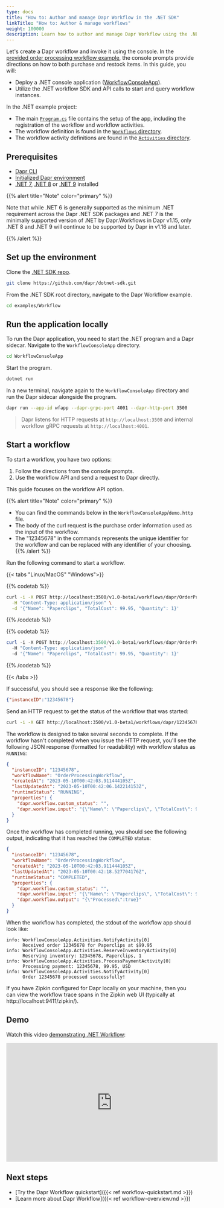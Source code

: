 ```yaml
---
type: docs
title: "How to: Author and manage Dapr Workflow in the .NET SDK"
linkTitle: "How to: Author & manage workflows"
weight: 100000
description: Learn how to author and manage Dapr Workflow using the .NET SDK
---
```


Let's create a Dapr workflow and invoke it using the console. In the [provided order processing workflow example](https://github.com/dapr/dotnet-sdk/tree/master/examples/Workflow), the console prompts provide directions on how to both purchase and restock items. In this guide, you will:

- Deploy a .NET console application ([WorkflowConsoleApp](https://github.com/dapr/dotnet-sdk/tree/master/examples/Workflow/WorkflowConsoleApp)).  
- Utilize the .NET workflow SDK and API calls to start and query workflow instances.

In the .NET example project:
- The main [`Program.cs`](https://github.com/dapr/dotnet-sdk/blob/master/examples/Workflow/WorkflowConsoleApp/Program.cs) file contains the setup of the app, including the registration of the workflow and workflow activities. 
- The workflow definition is found in the [`Workflows` directory](https://github.com/dapr/dotnet-sdk/tree/master/examples/Workflow/WorkflowConsoleApp/Workflows). 
- The workflow activity definitions are found in the [`Activities` directory](https://github.com/dapr/dotnet-sdk/tree/master/examples/Workflow/WorkflowConsoleApp/Activities).

## Prerequisites

- [Dapr CLI](https://docs.dapr.io/getting-started/install-dapr-cli/)
- [Initialized Dapr environment](https://docs.dapr.io/getting-started/install-dapr-selfhost/)
- [.NET 7](https://dotnet.microsoft.com/download), [.NET 8](https://dotnet.microsoft.com/download) or [.NET 9](https://dotnet.microsoft.com/download) installed

{{% alert title="Note" color="primary" %}}

Note that while .NET 6 is generally supported as the minimum .NET requirement across the Dapr .NET SDK packages
and .NET 7 is the minimally supported version of .NET by Dapr.Workflows in Dapr v1.15, only .NET 8 and .NET 9 will
continue to be supported by Dapr in v1.16 and later.

{{% /alert %}}

## Set up the environment

Clone the [.NET SDK repo](https://github.com/dapr/dotnet-sdk).

```sh
git clone https://github.com/dapr/dotnet-sdk.git
```

From the .NET SDK root directory, navigate to the Dapr Workflow example.

```sh
cd examples/Workflow
```

## Run the application locally

To run the Dapr application, you need to start the .NET program and a Dapr sidecar. Navigate to the `WorkflowConsoleApp` directory.

```sh
cd WorkflowConsoleApp
```

Start the program.

```sh
dotnet run
```

In a new terminal, navigate again to the `WorkflowConsoleApp` directory and run the Dapr sidecar alongside the program.

```sh
dapr run --app-id wfapp --dapr-grpc-port 4001 --dapr-http-port 3500
```

> Dapr listens for HTTP requests at `http://localhost:3500` and internal workflow gRPC requests at `http://localhost:4001`.

## Start a workflow

To start a workflow, you have two options:

1. Follow the directions from the console prompts.
1. Use the workflow API and send a request to Dapr directly. 

This guide focuses on the workflow API option. 

{{% alert title="Note" color="primary" %}}
  - You can find the commands below in the `WorkflowConsoleApp`/`demo.http` file.
  - The body of the curl request is the purchase order information used as the input of the workflow. 
  - The "12345678" in the commands represents the unique identifier for the workflow and can be replaced with any identifier of your choosing.
{{% /alert %}}


Run the following command to start a workflow. 

{{< tabs "Linux/MacOS" "Windows">}}

{{% codetab %}}

```bash
curl -i -X POST http://localhost:3500/v1.0-beta1/workflows/dapr/OrderProcessingWorkflow/start?instanceID=12345678 \
  -H "Content-Type: application/json" \
  -d '{"Name": "Paperclips", "TotalCost": 99.95, "Quantity": 1}'
```

{{% /codetab %}}

{{% codetab %}}

```powershell
curl -i -X POST http://localhost:3500/v1.0-beta1/workflows/dapr/OrderProcessingWorkflow/start?instanceID=12345678 `
  -H "Content-Type: application/json" `
  -d '{"Name": "Paperclips", "TotalCost": 99.95, "Quantity": 1}'
```

{{% /codetab %}}

{{< /tabs >}}

If successful, you should see a response like the following: 

```json
{"instanceID":"12345678"}
```

Send an HTTP request to get the status of the workflow that was started:

```bash
curl -i -X GET http://localhost:3500/v1.0-beta1/workflows/dapr/12345678
```

The workflow is designed to take several seconds to complete. If the workflow hasn't completed when you issue the HTTP request, you'll see the following JSON response (formatted for readability) with workflow status as `RUNNING`:

```json
{
  "instanceID": "12345678",
  "workflowName": "OrderProcessingWorkflow",
  "createdAt": "2023-05-10T00:42:03.911444105Z",
  "lastUpdatedAt": "2023-05-10T00:42:06.142214153Z",
  "runtimeStatus": "RUNNING",
  "properties": {
    "dapr.workflow.custom_status": "",
    "dapr.workflow.input": "{\"Name\": \"Paperclips\", \"TotalCost\": 99.95, \"Quantity\": 1}"
  }
}
```

Once the workflow has completed running, you should see the following output, indicating that it has reached the `COMPLETED` status:

```json
{
  "instanceID": "12345678",
  "workflowName": "OrderProcessingWorkflow",
  "createdAt": "2023-05-10T00:42:03.911444105Z",
  "lastUpdatedAt": "2023-05-10T00:42:18.527704176Z",
  "runtimeStatus": "COMPLETED",
  "properties": {
    "dapr.workflow.custom_status": "",
    "dapr.workflow.input": "{\"Name\": \"Paperclips\", \"TotalCost\": 99.95, \"Quantity\": 1}",
    "dapr.workflow.output": "{\"Processed\":true}"
  }
}
```

When the workflow has completed, the stdout of the workflow app should look like:

```log
info: WorkflowConsoleApp.Activities.NotifyActivity[0]
      Received order 12345678 for Paperclips at $99.95
info: WorkflowConsoleApp.Activities.ReserveInventoryActivity[0]
      Reserving inventory: 12345678, Paperclips, 1
info: WorkflowConsoleApp.Activities.ProcessPaymentActivity[0]
      Processing payment: 12345678, 99.95, USD
info: WorkflowConsoleApp.Activities.NotifyActivity[0]
      Order 12345678 processed successfully!
```

If you have Zipkin configured for Dapr locally on your machine, then you can view the workflow trace spans in the Zipkin web UI (typically at http://localhost:9411/zipkin/).

## Demo

Watch this video [demonstrating .NET Workflow](https://youtu.be/BxiKpEmchgQ?t=2557):

<iframe width="560" height="315" src="https://www.youtube-nocookie.com/embed/BxiKpEmchgQ?start=2557" title="YouTube video player" frameborder="0" allow="accelerometer; autoplay; clipboard-write; encrypted-media; gyroscope; picture-in-picture; web-share" allowfullscreen></iframe>

## Next steps

- [Try the Dapr Workflow quickstart]({{< ref workflow-quickstart.md >}})
- [Learn more about Dapr Workflow]({{< ref workflow-overview.md >}})